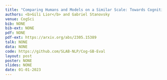 ```yaml
---
title: "Comparing Humans and Models on a Similar Scale: Towards Cognitive Gender Bias Evaluation in Coreference Resolution"
authors: <b>Gili Lior</b> and Gabriel Stanovsky
venue: CogSci
bib: NONE
bib-ext: NONE
pdf: NONE
pdf-ext: https://arxiv.org/abs/2305.15389
talk: NONE
data: NONE
code: https://github.com/SLAB-NLP/Cog-GB-Eval
layout: post
poster: NONE
slides: NONE
date: 01-01-2023
---
```

